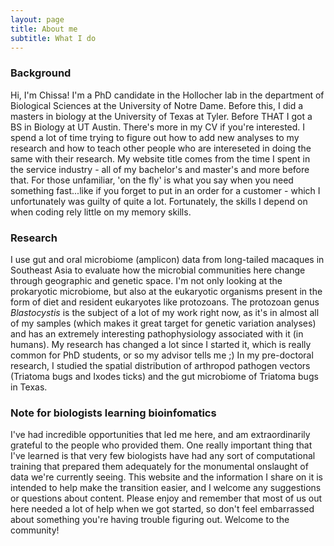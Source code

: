 ```yaml
---
layout: page
title: About me
subtitle: What I do
---
```


### Background

Hi, I'm Chissa! I'm a PhD candidate in the Hollocher lab in the department of Biological Sciences at the University of Notre Dame. Before this, I did a masters in biology at the University of Texas at Tyler. Before THAT I got a BS in Biology at UT Austin. There's more in my CV if you're interested. I spend a lot of time trying to figure out how to add new analyses to my research and how to teach other people who are intereseted in doing the same with their research. My website title comes from the time I spent in the service industry - all of my bachelor's and master's and more before that. For those unfamiliar, 'on the fly' is what you say when you need something fast...like if you forget to put in an order for a customer - which I unfortunately was guilty of quite a lot. Fortunately, the skills I depend on when coding rely little on my memory skills.


### Research

I use gut and oral microbiome (amplicon) data from long-tailed macaques in Southeast Asia to evaluate how the microbial communities here change through geographic and genetic space. I'm not only looking at the prokaryotic microbiome, but also at the eukaryotic organisms present in the form of diet and resident eukaryotes like protozoans. The protozoan genus *Blastocystis* is the subject of a lot of my work right now, as it's in almost all of my samples (which makes it great target for genetic variation analyses) and has an extremely interesting pathophysiology associated with it (in humans). My research has changed a lot since I started it, which is really common for PhD students, or so my advisor tells me ;) 
In my pre-doctoral research, I studied the spatial distribution of arthropod pathogen vectors (Triatoma bugs and Ixodes ticks) and the gut microbiome of Triatoma bugs in Texas.


### Note for biologists learning bioinfomatics

I've had incredible opportunities that led me here, and am extraordinarily grateful to the people who provided them. One really important thing that I've learned is that very few biologists have had any sort of computational training that prepared them adequately for the monumental onslaught of data we're currently seeing. This website and the information I share on it is intended to help make the transition easier, and I welcome any suggestions or questions about content. Please enjoy and remember that most of us out here needed a lot of help when we got started, so don't feel embarrassed about something you're having trouble figuring out. Welcome to the community!  
